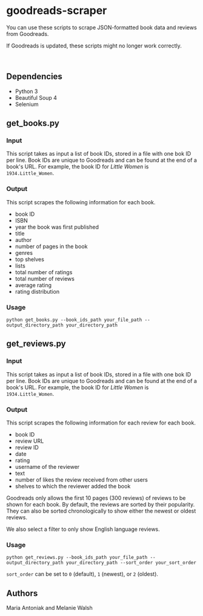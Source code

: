 # goodreads-scraper

You can use these scripts to scrape JSON-formatted book data and reviews from Goodreads.

If Goodreads is updated, these scripts might no longer work correctly.

<br>

## Dependencies

- Python 3
- Beautiful Soup 4
- Selenium

## get_books.py

### Input

This script takes as input a list of book IDs, stored in a file with one bok ID per line. Book IDs are unique to Goodreads and can be found at the end of a book's URL. For example, the book ID for *Little Women* is `1934.Little_Women`. 

### Output

This script scrapes the following information for each book.
- book ID
- ISBN
- year the book was first published
- title
- author
- number of pages in the book
- genres
- top shelves
- lists
- total number of ratings
- total number of reviews
- average rating
- rating distribution

### Usage

`python get_books.py --book_ids_path your_file_path --output_directory_path your_directory_path`

## get_reviews.py

### Input

This script takes as input a list of book IDs, stored in a file with one bok ID per line. Book IDs are unique to Goodreads and can be found at the end of a book's URL. For example, the book ID for *Little Women* is `1934.Little_Women`. 

### Output

This script scrapes the following information for each review for each book.
- book ID
- review URL
- review ID
- date
- rating
- username of the reviewer
- text
- number of likes the review received from other users
- shelves to which the reviewer added the book

Goodreads only allows the first 10 pages (300 reviews) of reviews to be shown for each book. By default, the reviews are sorted by their popularity. They can also be sorted chronologically to show either the newest or oldest reviews.

We also select a filter to only show English language reviews. 

### Usage

`python get_reviews.py --book_ids_path your_file_path --output_directory_path your_directory_path --sort_order your_sort_order`

`sort_order` can be set to `0` (default), `1` (newest), or `2` (oldest).

## Authors

Maria Antoniak and Melanie Walsh
